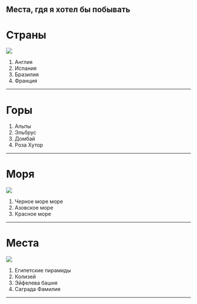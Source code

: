 ## Места, гдя я хотел бы побывать

# Страны
![](countries.jpg)

1. Англия
2. Испания
3. Бразилия
4. Франция

---
# Горы

1. Альпы
2. Эльбрус
3. Домбай
4. Роза Хутор

---
# Моря
![](seas.jpg)

1. Черное море море
2. Азовское море
3. Красное море
---
# Места
![](places.jpg)

1. Египетские пирамиды
2. Колизей
3. Эйфелева башня 
4. Саграда Фамилия
---